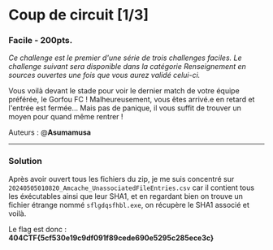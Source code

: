 <h1>Coup de circuit [1/3]</h1>
<h3>Facile - <b>200pts.</b></h3> 
<p><i>Ce challenge est le premier d'une série de trois challenges faciles. Le challenge suivant sera disponible dans la catégorie Renseignement en sources ouvertes une fois que vous aurez validé celui-ci.</i>
 
<p>Vous voilà devant le stade pour voir le dernier match de votre équipe préférée, le Gorfou FC !
Malheureusement, vous êtes arrivé.e en retard et l'entrée est fermée... Mais pas de panique, il vous suffit de trouver un moyen pour quand même rentrer !

Auteurs : @<b>Asumamusa</b></p>

<hr>


<h3>Solution</h3>

Après avoir ouvert tous les fichiers du zip, je me suis concentré sur `20240505010820_Amcache_UnassociatedFileEntries.csv` car il contient tous les éxécutables ainsi que leur SHA1, et en regardant bien on trouve un fichier étrange nommé `sflgdqsfhbl.exe`, on récupère le SHA1 associé et voilà.

Le flag est donc : <b>404CTF{5cf530e19c9df091f89cede690e5295c285ece3c}</b>